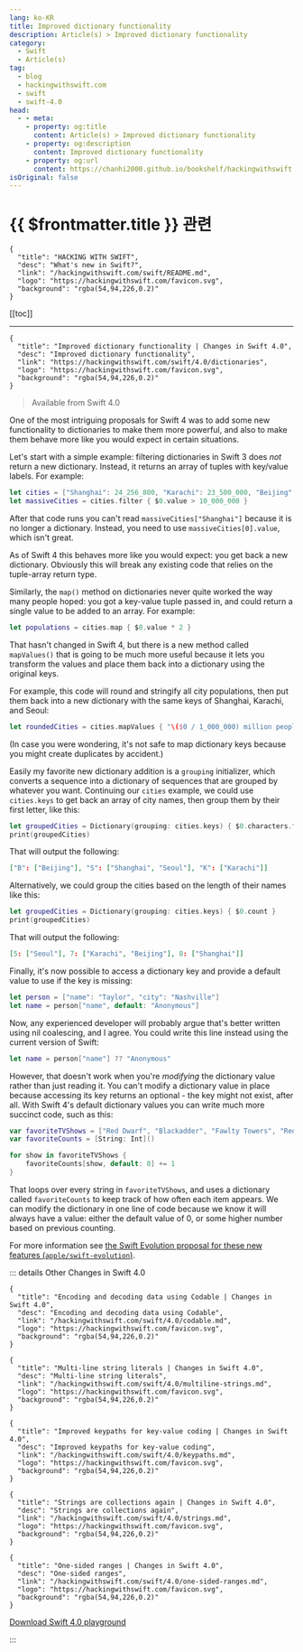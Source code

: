```yaml
---
lang: ko-KR
title: Improved dictionary functionality
description: Article(s) > Improved dictionary functionality
category:
  - Swift
  - Article(s)
tag: 
  - blog
  - hackingwithswift.com
  - swift
  - swift-4.0
head:
  - - meta:
    - property: og:title
      content: Article(s) > Improved dictionary functionality
    - property: og:description
      content: Improved dictionary functionality
    - property: og:url
      content: https://chanhi2000.github.io/bookshelf/hackingwithswift.com/swift/4.0/dictionaries.html
isOriginal: false
---
```


# {{ $frontmatter.title }} 관련

```component VPCard
{
  "title": "HACKING WITH SWIFT",
  "desc": "What's new in Swift?",
  "link": "/hackingwithswift.com/swift/README.md",
  "logo": "https://hackingwithswift.com/favicon.svg",
  "background": "rgba(54,94,226,0.2)"
}
```

[[toc]]

---

```component VPCard
{
  "title": "Improved dictionary functionality | Changes in Swift 4.0",
  "desc": "Improved dictionary functionality",
  "link": "https://hackingwithswift.com/swift/4.0/dictionaries", 
  "logo": "https://hackingwithswift.com/favicon.svg",
  "background": "rgba(54,94,226,0.2)"
}
```

> Available from Swift 4.0

One of the most intriguing proposals for Swift 4 was to add some new functionality to dictionaries to make them more powerful, and also to make them behave more like you would expect in certain situations.

Let's start with a simple example: filtering dictionaries in Swift 3 does *not* return a new dictionary. Instead, it returns an array of tuples with key/value labels. For example:

```swift
let cities = ["Shanghai": 24_256_800, "Karachi": 23_500_000, "Beijing": 21_516_000, "Seoul": 9_995_000];
let massiveCities = cities.filter { $0.value > 10_000_000 }
```

After that code runs you can't read `massiveCities["Shanghai"]` because it is no longer a dictionary. Instead, you need to use `massiveCities[0].value`, which isn't great.

As of Swift 4 this behaves more like you would expect: you get back a new dictionary. Obviously this will break any existing code that relies on the tuple-array return type.

Similarly, the `map()` method on dictionaries never quite worked the way many people hoped: you got a key-value tuple passed in, and could return a single value to be added to an array. For example:

```swift
let populations = cities.map { $0.value * 2 }
```

That hasn't changed in Swift 4, but there is a new method called `mapValues()` that is going to be much more useful because it lets you transform the values and place them back into a dictionary using the original keys.

For example, this code will round and stringify all city populations, then put them back into a new dictionary with the same keys of Shanghai, Karachi, and Seoul:

```swift
let roundedCities = cities.mapValues { "\($0 / 1_000_000) million people" }
```

(In case you were wondering, it's not safe to map dictionary keys because you might create duplicates by accident.)

Easily my favorite new dictionary addition is a `grouping` initializer, which converts a sequence into a dictionary of sequences that are grouped by whatever you want. Continuing our `cities` example, we could use `cities.keys` to get back an array of city names, then group them by their first letter, like this:

```swift
let groupedCities = Dictionary(grouping: cities.keys) { $0.characters.first! }
print(groupedCities)
```

That will output the following:

```json
["B": ["Beijing"], "S": ["Shanghai", "Seoul"], "K": ["Karachi"]]
```

Alternatively, we could group the cities based on the length of their names like this:

```swift
let groupedCities = Dictionary(grouping: cities.keys) { $0.count }
print(groupedCities)
```

That will output the following:

```json
[5: ["Seoul"], 7: ["Karachi", "Beijing"], 8: ["Shanghai"]]
```

Finally, it's now possible to access a dictionary key and provide a default value to use if the key is missing:

```swift
let person = ["name": "Taylor", "city": "Nashville"]
let name = person["name", default: "Anonymous"]
```

Now, any experienced developer will probably argue that's better written using nil coalescing, and I agree. You could write this line instead using the current version of Swift:

```swift
let name = person["name"] ?? "Anonymous"
```

However, that doesn't work when you're *modifying* the dictionary value rather than just reading it. You can't modify a dictionary value in place because accessing its key returns an optional - the key might not exist, after all. With Swift 4's default dictionary values you can write much more succinct code, such as this:

```swift
var favoriteTVShows = ["Red Dwarf", "Blackadder", "Fawlty Towers", "Red Dwarf"]
var favoriteCounts = [String: Int]()

for show in favoriteTVShows {
    favoriteCounts[show, default: 0] += 1
}
```

That loops over every string in `favoriteTVShows`, and uses a dictionary called `favoriteCounts` to keep track of how often each item appears. We can modify the dictionary in one line of code because we know it will always have a value: either the default value of 0, or some higher number based on previous counting.

For more information see [the Swift Evolution proposal for these new features (<VPIcon icon="iconfont icon-github"/>`apple/swift-evolution`)](https://github.com/apple/swift-evolution/blob/master/proposals/0165-dict.md).

::: details Other Changes in Swift 4.0

```component VPCard
{
  "title": "Encoding and decoding data using Codable | Changes in Swift 4.0",
  "desc": "Encoding and decoding data using Codable",
  "link": "/hackingwithswift.com/swift/4.0/codable.md",
  "logo": "https://hackingwithswift.com/favicon.svg",
  "background": "rgba(54,94,226,0.2)"
}
```

```component VPCard
{
  "title": "Multi-line string literals | Changes in Swift 4.0",
  "desc": "Multi-line string literals",
  "link": "/hackingwithswift.com/swift/4.0/multiline-strings.md",
  "logo": "https://hackingwithswift.com/favicon.svg",
  "background": "rgba(54,94,226,0.2)"
}
```

```component VPCard
{
  "title": "Improved keypaths for key-value coding | Changes in Swift 4.0",
  "desc": "Improved keypaths for key-value coding",
  "link": "/hackingwithswift.com/swift/4.0/keypaths.md",
  "logo": "https://hackingwithswift.com/favicon.svg",
  "background": "rgba(54,94,226,0.2)"
}
```
<!-- 
```component VPCard
{
  "title": "Improved dictionary functionality | Changes in Swift 4.0",
  "desc": "Improved dictionary functionality",
  "link": "/hackingwithswift.com/swift/4.0/dictionaries.md",
  "logo": "https://hackingwithswift.com/favicon.svg",
  "background": "rgba(54,94,226,0.2)"
}
```
-->
```component VPCard
{
  "title": "Strings are collections again | Changes in Swift 4.0",
  "desc": "Strings are collections again",
  "link": "/hackingwithswift.com/swift/4.0/strings.md",
  "logo": "https://hackingwithswift.com/favicon.svg",
  "background": "rgba(54,94,226,0.2)"
}
```

```component VPCard
{
  "title": "One-sided ranges | Changes in Swift 4.0",
  "desc": "One-sided ranges",
  "link": "/hackingwithswift.com/swift/4.0/one-sided-ranges.md",
  "logo": "https://hackingwithswift.com/favicon.svg",
  "background": "rgba(54,94,226,0.2)"
}
```

[<VPIcon icon="fas fa-file-zipper"/>Download Swift 4.0 playground](https://hackingwithswift.com/files/playgrounds/swift/playground-3-1-to-4-0.playground.zip)

:::

